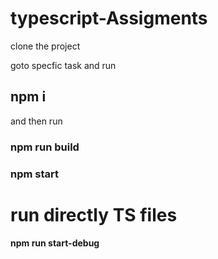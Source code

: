 # typescript-Assigments

clone the project 

goto specfic task and run 

## npm i 

and then run 

### npm run build
### npm start

# run directly TS files

#### npm run start-debug
